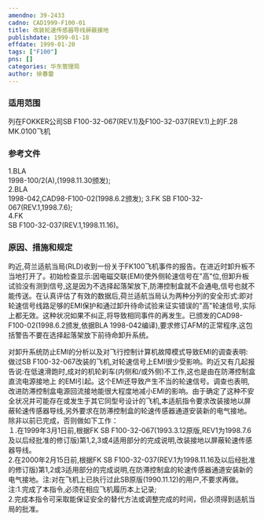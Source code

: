 ```yaml
---
amendno: 39-2433  
cadno: CAD1999-F100-01  
title: 改装轮速传感器导线屏蔽接地  
publishdate: 1999-01-18  
effdate: 1999-01-20  
tags: ["F100"]  
pns: []  
categories: 华东管理局  
author: 徐春雷  
---
```

  
### 适用范围  
列在FOKKER公司SB F100-32-067(REV.1)及F100-32-037(REV.1)上的F.28 MK.0100飞机  
  
<!--more-->  
### 参考文件  
1.BLA  
1998-100/2(A),(1998.11.30颁发);  
2.BLA  
1998-042,CAD98-F100-02(1998.6.2颁发);     3.FK SB F100-32-067(REV.1,1998.7.6);  
4.FK  
SB F100-32-037(REV.1,1998.11.16)。  
  
### 原因、措施和规定  
昀近,荷兰适航当局(RLD)收到一份关于FK100飞机事件的报告。在进近时卸升板不当地打开了。初始检查显示:因电磁交联(EMI)使外侧轮速信号在"高"位,但卸升板试验没有测到信号,这是因为不选择起落架放下,防滞控制盒就不会通电,信号也就不能传送。在认真评估了有效的数据后,荷兰适航当局认为两种分列的安全形式:即对轮速信号线路足够的EMI保护和通过卸升待命试验来证实错误的"高"轮速信号,实际上都无效。这种状况如果不纠正,将导致相同事件的再发生。已颁发的CAD98-F100-02(1998.6.2颁发,依据BLA 1998-042编译),要求修订AFM的正常程序,这包括警告不要在选择起落架放下前待命卸升系统。  
  
对卸升系统防止EMI的分析以及对飞行控制计算机故障模式导致EMI的调查表明: 做过SB F100-32-067改装的飞机,对轮速信号上EMI很少受影响。昀近又有几起报告说:在低速滑跑时,成对的机轮刹车(内侧和/或外侧)不工作,这也是由在防滞控制盒直流电源接地上 的EMI引起。这个EMI还导致产生不当的轮速信号。调查也表明,改进防滞控制盒电源回流接地能很大程度地减小EMI的影响。由于确定了这种不安全状况并可能存在或发生于其它同型号设计的飞机,本适航指令要求改装接地以屏蔽轮速传感器导线,另外要求在防滞控制盒的轮速传感器通道安装新的电气接地。  
    除非以前已完成，否则做如下工作：  
   １.在1999年3月1日前,根据FK SB F100-32-067(1993.3.12原版,REV1为1998.7.6及以后经批准的修订版)第1,2,3或4适用部分的完成说明,改装接地以屏蔽轮速传感器导线。  
    2.在2000年2月15日前,根据FK SB F100-32-037(REV.1为1998.11.16及以后经批准的修订版)第1,2或3适用部分的完成说明,在防滞控制盒的轮速传感器通道安装新的电气接地。注:对在飞机上已执行过此SB原版(1990.11.12)的用户,不要求再做。  
注:1.完成了本指令,必须在相应飞机履历本上记录;  
     2.完成本指令可采取能保证安全的替代方法或调整完成的时间，但必须得到适航当局的批准。  
  
